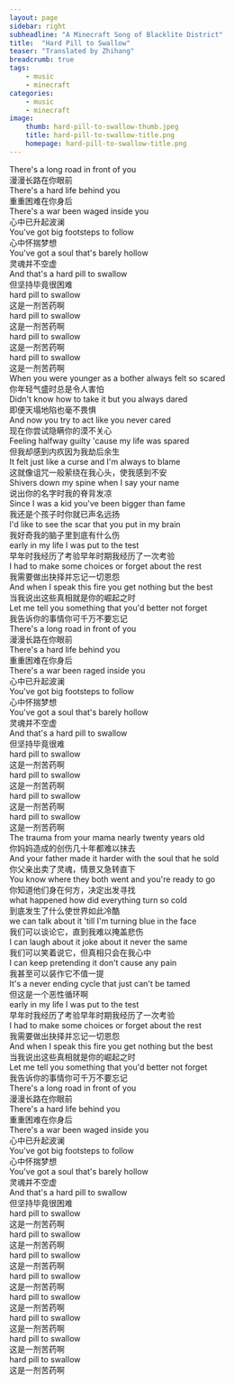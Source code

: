 ```yaml
---
layout: page
sidebar: right
subheadline: "A Minecraft Song of Blacklite District"
title:  "Hard Pill to Swallow"
teaser: "Translated by Zhihang"
breadcrumb: true
tags:
    - music
    - minecraft
categories:
    - music
    - minecraft
image:
    thumb: hard-pill-to-swallow-thumb.jpeg
    title: hard-pill-to-swallow-title.png
    homepage: hard-pill-to-swallow-title.png
---
```

There's a long road in front of you  
漫漫长路在你眼前  
There's a hard life behind you  
重重困难在你身后  
There's a war been waged inside you  
心中已升起波澜  
You've got big footsteps to follow  
心中怀揣梦想  
You've got a soul that's barely hollow  
灵魂并不空虚  
And that's a hard pill to swallow  
但坚持毕竟很困难  
hard pill to swallow  
这是一剂苦药啊  
hard pill to swallow  
这是一剂苦药啊  
hard pill to swallow  
这是一剂苦药啊  
hard pill to swallow  
这是一剂苦药啊  
When you were younger as a bother always felt so scared  
你年轻气盛时总是令人害怕  
Didn't know how to take it but you always dared  
即便天塌地陷也毫不畏惧  
And now you try to act like you never cared  
现在你尝试隐瞒你的漠不关心  
Feeling halfway guilty 'cause my life was spared  
但我却感到内疚因为我劫后余生  
It felt just like a curse and I'm always to blame  
这就像诅咒一般萦绕在我心头，使我感到不安  
Shivers down my spine when I say your name  
说出你的名字时我的脊背发凉  
Since I was a kid you've been bigger than fame  
我还是个孩子时你就已声名远扬  
I'd like to see the scar that you put in my brain  
我好奇我的脑子里到底有什么伤  
early in my life I was put to the test  
早年时我经历了考验早年时期我经历了一次考验  
I had to make some choices or forget about the rest  
我需要做出抉择并忘记一切恩怨  
And when I speak this fire you get nothing but the best  
当我说出这些真相就是你的崛起之时  
Let me tell you something that you'd better not forget  
我告诉你的事情你可千万不要忘记  
There's a long road in front of you  
漫漫长路在你眼前  
There's a hard life behind you  
重重困难在你身后  
There's a war been raged inside you  
心中已升起波澜  
You've got big footsteps to follow  
心中怀揣梦想  
You've got a soul that's barely hollow  
灵魂并不空虚  
And that's a hard pill to swallow  
但坚持毕竟很难  
hard pill to swallow  
这是一剂苦药啊  
hard pill to swallow  
这是一剂苦药啊  
hard pill to swallow  
这是一剂苦药啊  
hard pill to swallow  
这是一剂苦药啊  
The trauma from your mama nearly twenty years old  
你妈妈造成的创伤几十年都难以抹去  
And your father made it harder with the soul that he sold  
你父亲出卖了灵魂，情景又急转直下  
You know where they both went and you're ready to go  
你知道他们身在何方，决定出发寻找  
what happened how did everything turn so cold  
到底发生了什么使世界如此冷酷  
we can talk about it 'till I'm turning blue in the face  
我们可以谈论它，直到我难以掩盖悲伤  
I can laugh about it joke about it never the same  
我们可以笑着说它，但真相只会在我心中  
I can keep pretending it don't cause any pain  
我甚至可以装作它不值一提  
It's a never ending cycle that just can't be tamed  
但这是一个恶性循环啊  
early in my life I was put to the test  
早年时我经历了考验早年时期我经历了一次考验  
I had to make some choices or forget about the rest  
我需要做出抉择并忘记一切恩怨  
And when I speak this fire you get nothing but the best  
当我说出这些真相就是你的崛起之时  
Let me tell you something that you'd better not forget  
我告诉你的事情你可千万不要忘记  
There's a long road in front of you  
漫漫长路在你眼前  
There's a hard life behind you  
重重困难在你身后  
There's a war been waged inside you  
心中已升起波澜  
You've got big footsteps to follow  
心中怀揣梦想  
You've got a soul that's barely hollow  
灵魂并不空虚  
And that's a hard pill to swallow  
但坚持毕竟很困难  
hard pill to swallow  
这是一剂苦药啊  
hard pill to swallow  
这是一剂苦药啊  
hard pill to swallow  
这是一剂苦药啊  
hard pill to swallow  
这是一剂苦药啊  
hard pill to swallow  
这是一剂苦药啊  
hard pill to swallow  
这是一剂苦药啊  
hard pill to swallow  
这是一剂苦药啊  
hard pill to swallow  
这是一剂苦药啊  